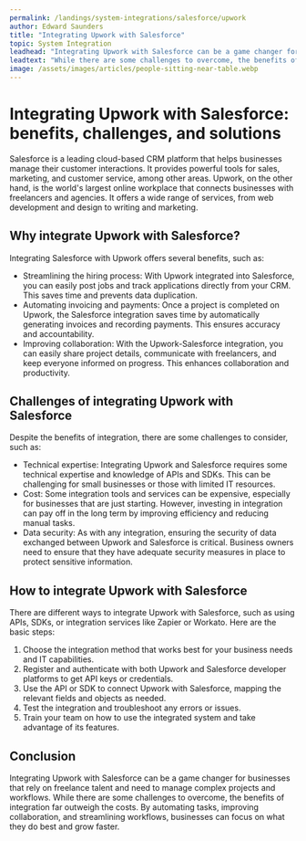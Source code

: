 ```yaml
---
permalink: /landings/system-integrations/salesforce/upwork
author: Edward Saunders
title: "Integrating Upwork with Salesforce"
topic: System Integration
leadhead: "Integrating Upwork with Salesforce can be a game changer for businesses that rely on freelance talent and need to manage complex projects and workflows"
leadtext: "While there are some challenges to overcome, the benefits of integration far outweigh the costs. By automating tasks, improving collaboration, and streamlining workflows, businesses can focus on what they do best and grow faster."
image: /assets/images/articles/people-sitting-near-table.webp
---
```

<div class="arttext">		<h1>Integrating Upwork with Salesforce: benefits, challenges, and solutions</h1>
		<p>Salesforce is a leading cloud-based CRM platform that helps businesses manage their customer interactions. It provides powerful tools for sales, marketing, and customer service, among other areas. Upwork, on the other hand, is the world's largest online workplace that connects businesses with freelancers and agencies. It offers a wide range of services, from web development and design to writing and marketing.</p>
		<h2>Why integrate Upwork with Salesforce?</h2>
		<p>Integrating Salesforce with Upwork offers several benefits, such as:</p>
		<ul>
			<li>Streamlining the hiring process: With Upwork integrated into Salesforce, you can easily post jobs and track applications directly from your CRM. This saves time and prevents data duplication.</li>
			<li>Automating invoicing and payments: Once a project is completed on Upwork, the Salesforce integration saves time by automatically generating invoices and recording payments. This ensures accuracy and accountability.</li>
			<li>Improving collaboration: With the Upwork-Salesforce integration, you can easily share project details, communicate with freelancers, and keep everyone informed on progress. This enhances collaboration and productivity.</li>
		</ul>
		<h2>Challenges of integrating Upwork with Salesforce</h2>
		<p>Despite the benefits of integration, there are some challenges to consider, such as:</p>
		<ul>
			<li>Technical expertise: Integrating Upwork and Salesforce requires some technical expertise and knowledge of APIs and SDKs. This can be challenging for small businesses or those with limited IT resources.</li>
			<li>Cost: Some integration tools and services can be expensive, especially for businesses that are just starting. However, investing in integration can pay off in the long term by improving efficiency and reducing manual tasks.</li>
			<li>Data security: As with any integration, ensuring the security of data exchanged between Upwork and Salesforce is critical. Business owners need to ensure that they have adequate security measures in place to protect sensitive information.</li>
		</ul>
		<h2>How to integrate Upwork with Salesforce</h2>
		<p>There are different ways to integrate Upwork with Salesforce, such as using APIs, SDKs, or integration services like Zapier or Workato. Here are the basic steps:</p>
		<ol>
			<li>Choose the integration method that works best for your business needs and IT capabilities.</li>
			<li>Register and authenticate with both Upwork and Salesforce developer platforms to get API keys or credentials.</li>
			<li>Use the API or SDK to connect Upwork with Salesforce, mapping the relevant fields and objects as needed.</li>
			<li>Test the integration and troubleshoot any errors or issues.</li>
			<li>Train your team on how to use the integrated system and take advantage of its features.</li>
		</ol>
		<h2>Conclusion</h2>
		<p>Integrating Upwork with Salesforce can be a game changer for businesses that rely on freelance talent and need to manage complex projects and workflows. While there are some challenges to overcome, the benefits of integration far outweigh the costs. By automating tasks, improving collaboration, and streamlining workflows, businesses can focus on what they do best and grow faster.</p>
</div>
